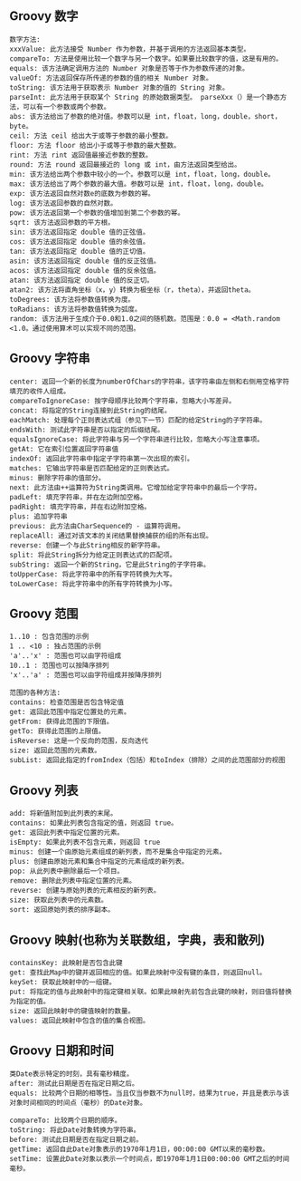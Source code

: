 ## Groovy 数字

    数字方法:
    xxxValue: 此方法接受 Number 作为参数，并基于调用的方法返回基本类型。
    compareTo: 方法是使用比较一个数字与另一个数字。如果要比较数字的值，这是有用的。
    equals: 该方法确定调用方法的 Number 对象是否等于作为参数传递的对象。
    valueOf: 方法返回保存所传递的参数的值的相关 Number 对象。
    toString: 该方法用于获取表示 Number 对象的值的 String 对象。
    parseInt: 此方法用于获取某个 String 的原始数据类型。 parseXxx（）是一个静态方法，可以有一个参数或两个参数。
    abs: 该方法给出了参数的绝对值。参数可以是 int，float，long，double，short，byte。
    ceil: 方法 ceil 给出大于或等于参数的最小整数。
    floor: 方法 floor 给出小于或等于参数的最大整数。
    rint: 方法 rint 返回值最接近参数的整数。
    round: 方法 round 返回最接近的 long 或 int，由方法返回类型给出。
    min: 该方法给出两个参数中较小的一个。参数可以是 int，float，long，double。
    max: 该方法给出了两个参数的最大值。参数可以是 int，float，long，double。
    exp: 该方法返回自然对数e的底数为参数的幂。
    log: 该方法返回参数的自然对数。
    pow: 该方法返回第一个参数的值增加到第二个参数的幂。
    sqrt: 该方法返回参数的平方根。
    sin: 该方法返回指定 double 值的正弦值。
    cos: 该方法返回指定 double 值的余弦值。
    tan: 该方法返回指定 double 值的正切值。
    asin: 该方法返回指定 double 值的反正弦值。
    acos: 该方法返回指定 double 值的反余弦值。
    atan: 该方法返回指定 double 值的反正切。
    atan2: 该方法将直角坐标（x，y）转换为极坐标（r，theta），并返回theta。
    toDegrees: 该方法将参数值转换为度。
    toRadians: 该方法将参数值转换为弧度。
    random: 该方法用于生成介于0.0和1.0之间的随机数。范围是：0.0 = <Math.random <1.0。通过使用算术可以实现不同的范围。


## Groovy 字符串

    center: 返回一个新的长度为numberOfChars的字符串，该字符串由左侧和右侧用空格字符填充的收件人组成。
    compareToIgnoreCase: 按字母顺序比较两个字符串，忽略大小写差异。
    concat: 将指定的String连接到此String的结尾。
    eachMatch: 处理每个正则表达式组（参见下一节）匹配的给定String的子字符串。
    endsWith: 测试此字符串是否以指定的后缀结尾。
    equalsIgnoreCase: 将此字符串与另一个字符串进行比较，忽略大小写注意事项。
    getAt: 它在索引位置返回字符串值
    indexOf: 返回此字符串中指定子字符串第一次出现的索引。
    matches: 它输出字符串是否匹配给定的正则表达式。
    minus: 删除字符串的值部分。
    next: 此方法由++运算符为String类调用。它增加给定字符串中的最后一个字符。
    padLeft: 填充字符串，并在左边附加空格。
    padRight: 填充字符串，并在右边附加空格。
    plus: 追加字符串
    previous: 此方法由CharSequence的 - 运算符调用。
    replaceAll: 通过对该文本的关闭结果替换捕获的组的所有出现。
    reverse: 创建一个与此String相反的新字符串。
    split: 将此String拆分为给定正则表达式的匹配项。
    subString: 返回一个新的String，它是此String的子字符串。
    toUpperCase: 将此字符串中的所有字符转换为大写。
    toLowerCase: 将此字符串中的所有字符转换为小写。

## Groovy 范围

    1..10 : 包含范围的示例
    1 .. <10 : 独占范围的示例
    'a'..'x' : 范围也可以由字符组成
    10..1 : 范围也可以按降序排列
    'x'..'a' : 范围也可以由字符组成并按降序排列

    范围的各种方法:
    contains: 检查范围是否包含特定值
    get: 返回此范围中指定位置处的元素。
    getFrom: 获得此范围的下限值。
    getTo: 获得此范围的上限值。
    isReverse: 这是一个反向的范围，反向迭代
    size: 返回此范围的元素数。
    subList: 返回此指定的fromIndex（包括）和toIndex（排除）之间的此范围部分的视图

## Groovy 列表

    add: 将新值附加到此列表的末尾。
    contains: 如果此列表包含指定的值，则返回 true。
    get: 返回此列表中指定位置的元素。
    isEmpty: 如果此列表不包含元素，则返回 true
    minus: 创建一个由原始元素组成的新列表，而不是集合中指定的元素。
    plus: 创建由原始元素和集合中指定的元素组成的新列表。
    pop: 从此列表中删除最后一个项目。
    remove: 删除此列表中指定位置的元素。
    reverse: 创建与原始列表的元素相反的新列表。
    size: 获取此列表中的元素数。
    sort: 返回原始列表的排序副本。

## Groovy 映射(也称为关联数组，字典，表和散列)

    containsKey: 此映射是否包含此键
    get: 查找此Map中的键并返回相应的值。如果此映射中没有键的条目，则返回null。
    keySet: 获取此映射中的一组键。
    put: 将指定的值与此映射中的指定键相关联。如果此映射先前包含此键的映射，则旧值将替换为指定的值。
    size: 返回此映射中的键值映射的数量。
    values: 返回此映射中包含的值的集合视图。


## Groovy 日期和时间
    
    类Date表示特定的时刻，具有毫秒精度。
    after: 测试此日期是否在指定日期之后。
    equals: 比较两个日期的相等性。当且仅当参数不为null时，结果为true，并且是表示与该对象时间相同的时间点（毫秒）的Date对象。
    
    compareTo: 比较两个日期的顺序。
    toString: 将此Date对象转换为字符串。
    before: 测试此日期是否在指定日期之前。
    getTime: 返回自此Date对象表示的1970年1月1日，00:00:00 GMT以来的毫秒数。
    setTime: 设置此Date对象以表示一个时间点，即1970年1月1日00:00:00 GMT之后的时间毫秒。




